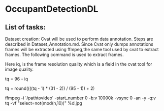 # OccupantDetectionDL


## List of tasks:

Dataset creation: Cvat will be used to perform data annotation. Steps are described in Dataset_Annotation.md.
Since Cvat only dumps annotations frames will be extracted using ffmpeg,the same tool used by cvat to extract frames.
The following command is used to extract frames. 

Here iq, is the frame resolution quality which is a field in the cvat tool for image quality.

tq = 96 - iq

tq = round((((tq - 1) * (31 - 2)) / (95 - 1)) + 2)

ffmpeg -i '/pathtovideo' -start_number 0 -b:v 10000k -vsync 0 -an -y -q:v tq -vf "select=not(mod(n\,10))" %d.jpg


